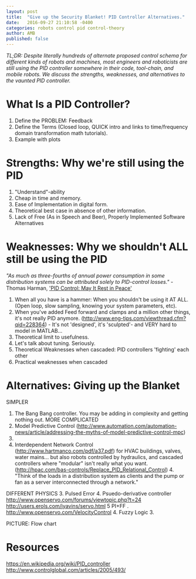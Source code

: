 ```yaml
---
layout: post
title:  "Give up the Security Blanket! PID Controller Alternatives."
date:   2016-09-27 21:10:58 -0400
categories: robots control pid control-theory
author: AMB
published: false
---
```

*TL;DR: Despite literally hundreds of alternate proposed control schema for different kinds of robots and machines, most engineers and roboticists are still using the PID controller somewhere in their code, tool-chain, and mobile robots. We discuss the strengths, weaknesses, and alternatives to the vaunted PID controller.*  

# What Is a PID Controller?
1. Define the PROBLEM: Feedback
2. Define the Terms (Closed loop, QUICK intro and links to time/frequency domain transformation math tutorials). 
3. Example with plots

# Strengths: Why we're still using the PID
1. "Understand"-ability
2. Cheap in time and memory. 
2. Ease of Implementation in digital form.
2. Theoretical best case in absence of other information.
3. Lack of Free (As in Speech and Beer), Properly Implemented Software Alternatives

# Weaknesses: Why we shouldn't ALL still be using the PID

*"As much as three-fourths of annual power consumption in some distribution systems can be attributed solely to PID-control losses."*
		 -Thomas Harman, ['PID Control: May It Rest in Peace'](http://www.hartmanco.com/pdf/a37.pdf)

1.  When all you have is a hammer: When you shouldn't be using it AT ALL. (Open loop, slow sampling, knowing your system parameters, etc).
2. When you've added Feed forward and clamps and a million other things, it's not really PID anymore. (http://www.eng-tips.com/viewthread.cfm?qid=228364) - It's not 'designed', it's 'sculpted'- and VERY hard to model in MATLAB...
3. Theoretical limit to usefulness. 
2.  Let's talk about tuning. Seriously. 
3.  Theoretical Weaknesses when cascaded: PID controllers 'fighting' each other 
4.  Practical weaknesses when cascaded

# Alternatives: Giving up the Blanket
SIMPLER
1. The Bang Bang controller.  You may be adding in complexity and getting nothing out. 
MORE COMPLICATED 
2. Model Predictive Control (http://www.automation.com/automation-news/article/addressing-the-myths-of-model-predictive-control-mpc) 
3. 
2. Interdependent Network Control (http://www.hartmanco.com/pdf/a37.pdf)  for HVAC buildings, valves, water mains... but also robots controlled by hydraulics, and cascaded controllers where "modular" isn't really what you want. (http://hpac.com/bas-controls/Replace_PID_Relational_Control)
	4. "Think of the loads in a distribution system as clients and the pump or fan as a server interconnected through a network." 

DIFFERENT PHYSICS 
3. Pulsed Error
4. Psuedo-derivative controller http://www.openservo.com/forums/viewtopic.php?t=24  http://users.erols.com/jyavins/servo.html
5 PI+FF . http://www.openservo.com/VelocityControl
4. Fuzzy Logic 
	3. 
 
PICTURE: Flow chart 

# Resources
https://en.wikipedia.org/wiki/PID_controller
http://www.controlglobal.com/articles/2005/493/


